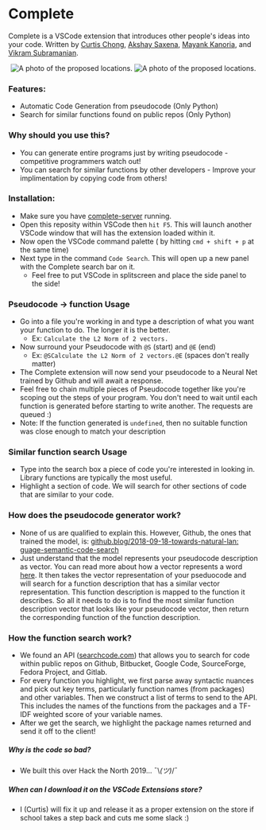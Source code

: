 # Complete
Complete is a VSCode extension that introduces other people's ideas into your code. Written by [Curtis Chong](https://github.com/curtischong), [Akshay Saxena](https://github.com/akshay2000saxena), [Mayank Kanoria](https://github.com/mkanoria), and [Vikram Subramanian](https://github.com/vikramsubramanian).

<p align="center">
  <img src="https://chongcurtis.com/file_hosting/complete_func_gen.gif" alt="A photo of the proposed locations."/>
  <img src="https://chongcurtis.com/file_hosting/complete_search.gif" alt="A photo of the proposed locations."/>
</p>

###  Features:
- Automatic Code Generation from pseudocode (Only Python)
- Search for similar functions found on public repos (Only Python)

### Why should you use this?
- You can generate entire programs just by writing pseudocode - competitive programmers watch out!
- You can search for similar functions by other developers - Improve your implimentation by copying code from others!

### Installation:
- Make sure you have [complete-server](https://github.com/curtischong/complete-server) running.
- Open this reposity within VSCode then `hit F5`. This will launch another VSCode window that will has the extension loaded within it.
- Now open the VSCode command palette ( by hitting `cmd + shift + p` at the same time)
- Next type in the command `Code Search`. This will open up a new panel with the Complete search bar on it.
  - Feel free to put VSCode in splitscreen and place the side panel to the side!

### Pseudocode -> function Usage
- Go into a file you're working in and type a description of what you want your function to do. The longer it is the better.
  - Ex: `Calculate the L2 Norm of 2 vectors.`
- Now surround your Pseudocode with `@S` (start) and `@E` (end)
  - Ex: `@SCalculate the L2 Norm of 2 vectors.@E` (spaces don't really matter)
- The Complete extension will now send your pseudocode to a Neural Net trained by Github and will await a response.
- Feel free to chain multiple pieces of Pseudocode together like you're scoping out the steps of your program. You don't need to wait until each function is generated before starting to write another. The requests are queued :)
- Note: If the function generated is `undefined`, then no suitable function was close enough to match your description

### Similar function search Usage
- Type into the search box a piece of code you're interested in looking in. Library functions are typically the most useful.
- Highlight a section of code. We will search for other sections of code that are similar to your code.

### How does the pseudocode generator work?
- None of us are qualified to explain this. However, Github, the ones that trained the model, is: [github.blog/2018-09-18-towards-natural-lan: guage-semantic-code-search](https://github.blog/2018-09-18-towards-natural-language-semantic-code-search/)
- Just understand that the model represents your pseudocode description as vector. You can read more about how a vector represents a word [here](https://towardsdatascience.com/introduction-to-word-embedding-and-word2vec-652d0c2060fa). It then takes the vector representation of your pseduocode and will search for a function description that has a similar vector representation. This function description is mapped to the function it describes. So all it needs to do is to find the most similar function description vector that looks like your pseudocode vector, then return the corresponding function of the function description.

### How the function search work?
- We found an API ([searchcode.com](https://searchcode.com/)) that allows you to search for code within public repos on Github, Bitbucket, Google Code, SourceForge, Fedora Project, and Gitlab.
- For every function you highlight, we first parse away syntactic nuances and pick out key terms, particularly function names (from packages) and other variables. Then we construct a list of terms to send to the API. This includes the names of the functions from the packages and a TF-IDF weighted score of your variable names.
- After we get the search, we highlight the package names returned and send it off to the client!

##### Why is the code so bad?
- We built this over Hack the North 2019...  ¯\\_(ツ)_/¯

##### When can I download it on the VSCode Extensions store?
- I (Curtis) will fix it up and release it as a proper extension on the store if school takes a step back and cuts me some slack :)